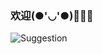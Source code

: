 ### 欢迎(●'◡'●)🌹🌹🌹
![Suggestion](https://github.com/suxf/suxf/assets/7997747/dd7d5cfd-8692-4e9e-b044-b5dce6c1b78a)

<!--
**suxf/suxf** is a ✨ _special_ ✨ repository because its `README.md` (this file) appears on your GitHub profile.

Here are some ideas to get you started:

- 🔭 I’m currently working on ...
- 🌱 I’m currently learning ...
- 👯 I’m looking to collaborate on ...
- 🤔 I’m looking for help with ...
- 💬 Ask me about ...
- 📫 How to reach me: ...
- 😄 Pronouns: ...
- ⚡ Fun fact: ...
-->
